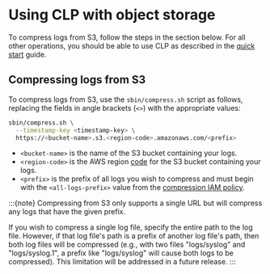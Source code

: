 # Using CLP with object storage

To compress logs from S3, follow the steps in the section below. For all other operations, you
should be able to use CLP as described in the [quick start](../quick-start-overview.md) guide.

## Compressing logs from S3

To compress logs from S3, use the `sbin/compress.sh` script as follows, replacing the fields in
angle brackets (`<>`) with the appropriate values:

```bash
sbin/compress.sh \
  --timestamp-key <timestamp-key> \
  https://<bucket-name>.s3.<region-code>.amazonaws.com/<prefix>
```

* `<bucket-name>` is the name of the S3 bucket containing your logs.
* `<region-code>` is the AWS region [code][aws-region-codes] for the S3 bucket containing your logs.
* `<prefix>` is the prefix of all logs you wish to compress and must begin with the
  `<all-logs-prefix>` value from the [compression IAM policy][compression-iam-policy].

:::{note}
Compressing from S3 only supports a single URL but will compress any logs that have the given
prefix.

If you wish to compress a single log file, specify the entire path to the log file. However, if
that log file's path is a prefix of another log file's path, then both log files will be compressed
(e.g., with two files "logs/syslog" and "logs/syslog.1", a prefix like "logs/syslog" will cause
both logs to be compressed). This limitation will be addressed in a future release.
:::

[add-iam-policy]: https://docs.aws.amazon.com/IAM/latest/UserGuide/access_policies_manage-attach-detach.html#embed-inline-policy-console
[aws-region-codes]: https://docs.aws.amazon.com/AmazonRDS/latest/UserGuide/Concepts.RegionsAndAvailabilityZones.html#Concepts.RegionsAndAvailabilityZones.Availability
[compression-iam-policy]: ./object-storage-config.md#configuration-for-compression
[logs-input-s3-config]: ./clp-config.md#configuration-for-input-logs
